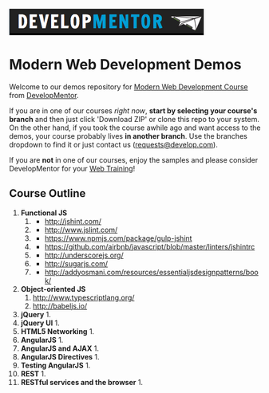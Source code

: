 [![Alt text](https://raw.githubusercontent.com/LearningLine/essential-swift-demos/master/images/dmlog.png)](https://develop.com)

Modern Web Development Demos
===========

Welcome to our demos repository for 
[Modern Web Development Course](https://www.develop.com/training-course/modern-web-development-with-html5-mvc-web-api-angularjs-javascript-and-bootstrap) 
from [DevelopMentor](https://develop.com). 

If you are in one of our courses *right now*, **start by selecting your course's branch** and then just click 'Download ZIP' or clone this repo to your system. On the other hand, if you took the course awhile ago and want access to the demos, your course probably lives **in another branch**. Use the branches dropdown to find it or just contact us (requests@develop.com).

If you are **not** in one of our courses, enjoy the samples and please consider DevelopMentor for your [Web Training](https://www.develop.com/training-courses/web)!

Course Outline
----------------------

1. **Functional JS**
	1. 	- http://jshint.com/
	1. 	- http://www.jslint.com/
	1. 	- https://www.npmjs.com/package/gulp-jshint
	1. 	- https://github.com/airbnb/javascript/blob/master/linters/jshintrc
	1. 	- http://underscorejs.org/
	1. 	- http://sugarjs.com/
	1. 	- http://addyosmani.com/resources/essentialjsdesignpatterns/book/
1. **Object-oriented JS**
	1. http://www.typescriptlang.org/
	2. http://babeljs.io/
1. **jQuery**
	1. 
1. **jQuery UI**
	1. 
1. **HTML5 Networking**
	1. 
1. **AngularJS**
	1. 
1. **AngularJS and AJAX**
	1. 
1. **AngularJS Directives**
	1. 
1. **Testing AngularJS**
	1. 
1. **REST**
	1. 
1. **RESTful services and the browser**
	1. 

